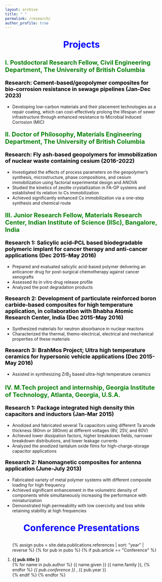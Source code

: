 ```yaml
---
layout: archive
title: " "
permalink: /research/
author_profile: true
---
```

<p style="text-align:center; color:Blue; font-size:30px; font-weight:bold;"> Projects </p>

<p style="text-align:left; color: Green; font-size:20px; font-weight:bold;"> I. Postdoctoral Research Fellow, Civil Engineering Department, The University of British Columbia </p>

<p style="text-align:left; color: black; font-size:18px; font-weight:bold;"> Research: Cement-based/geopolymer composites for bio-corrosion resistance in sewage pipelines (Jan-Dec 2023) </p>

* Developing low-carbon materials and their placement technologies as a repair coating, which can cost-effectively prolong the lifespan of sewer infrastructure through enhanced resistance to Microbial Induced Corrosion (MIC)






<p style="text-align:left; color: Green; font-size:20px; font-weight:bold;"> II. Doctor of Philosophy, Materials Engineering Department, The University of British Columbia </p>

<p style="text-align:left; color: black; font-size:18px; font-weight:bold;"> Research: Fly ash-based geopolymers for immobilization of nuclear waste containing cesium (2016-2022) </p>

 *	Investigated the effects of process parameters on the geopolymer’s synthesis, microstructure, phase compositions, and cesium immobilization using factorial experimental design and ANOVA
 *	Studied the kinetics of zeolite crystallization in FA-GP systems and established its relation to Cs immobilization
 *	Achieved significantly enhanced Cs immobilization via a one-step synthesis and chemical route 
 






<p style="text-align:left; color: Green; font-size:20px; font-weight:bold;"> III. Junior Research Fellow, Materials Research Center, Indian Institute of Science (IISc), Bangalore, India </p>

<p style="text-align:left; color: black; font-size:18px; font-weight:bold;"> Research 1: Salicylic acid–PCL based biodegradable polymeric implant for cancer therapy and anti-cancer applications (Dec 2015-May 2016) </p>

   * Prepared and evaluated salicylic acid-based polymer delivering an anticancer drug for post-surgical chemotherapy against cancer xenografts
   * Assessed its in vitro drug release profile
   * Analyzed the post degradation products

<p style="text-align:left; color: black; font-size:18px; font-weight:bold;"> Research 2: Development of particulate reinforced boron carbide-based composites for high temperature application, in collaboration with Bhabha Atomic Research Center, India (Dec 2015-May 2016) </p>

   * Synthesized materials for neutron absorbance in nuclear reactors
   * Characterized the thermal, themo-electrical, electrical and mechanical properties of these materials 

<p style="text-align:left; color: black; font-size:18px; font-weight:bold;"> Research 3: BrahMos Project; Ultra high temperature ceramics for hypersonic vehicle applications (Dec 2015-May 2016)</p>

 * Assisted in synthesizing ZrB<sub>2</sub> based ultra-high temperature ceramics


<p style="text-align:left; color: Green; font-size:20px; font-weight:bold;"> IV. M.Tech project and internship, Georgia Institute of Technology, Atlanta, Georgia, U.S.A.  </p>

<p style="text-align:left; color: black; font-size:18px; font-weight:bold;"> Research 1: Package integrated high density thin capacitors and inductors (Jan-Mar 2015) </p>

   * Anodized and fabricated several Ta capacitors using different Ta anode thickness (80nm or 380nm) at different voltages (8V, 25V, and 60V)
   * Achieved lower dissipation factors, higher breakdown fields, narrower breakdown distributions, and lower leakage currents
   * Analyzed the anodized tantalum oxide films for high-charge-storage capacitor applications

<p style="text-align:left; color: black; font-size:18px; font-weight:bold;"> Research 2: Nanomagnetic composites for antenna application (June-July 2013) </p>

 * Fabricated variety of metal polymer systems with different composite loading for high frequency
 *	Achieved significant enhancement in the volumetric density of components while simultaneously increasing the performance with miniaturization 
 *	Demonstrated high permeability with low coercivity and loss while retaining stability at high frequencies







<p style="text-align:center; color:Blue; font-size:30px; font-weight:bold;"> Conference Presentations </p>

<ol>

{% assign pubs = site.data.publications.references | sort: "year" | reverse %}
{% for pub in pubs %}
   {% if pub.article == "Conference" %}
      <li>
         <b> {{ pub.title }} </b>
         <br>
         {% for name in pub.author %}
            {{ name.given }} {{ name.family }},
         {% endfor %}
         <i> {{ pub.conference }} </i>,
         {{ pub.year }}
      </li>
   {% endif %}
{% endfor %}

</ol>


<!-- # xxx

1. **xxx-1**
   * laskhsaldkhg
   * asgsadgsag
   * asdgsagdsadg


2. **xxx-2**
   * laskhsaldkhg
   * asgsadgsag
   * asdgsagdsadg -->
